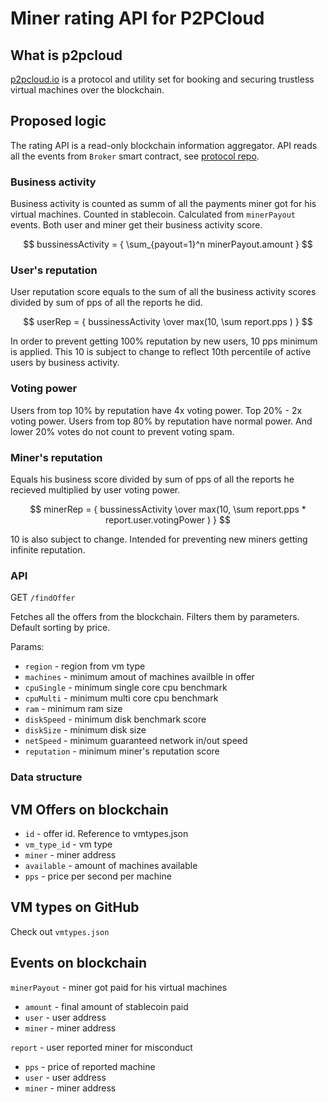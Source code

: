 # Miner rating API for P2PCloud

## What is p2pcloud
[p2pcloud.io](https://p2pcloud.io) is a protocol and utility set for booking and securing trustless virtual machines over the blockchain.

## Proposed logic
The rating API is a read-only blockchain information aggregator. API reads all the events from `Broker` smart contract, see [protocol repo](https://github.com/P2PCloud/protocol).

### Business activity
Business activity is counted as summ of all the payments miner got for his virtual machines. Counted in stablecoin. Calculated from `minerPayout` events. Both user and miner get their business activity score.

$$ bussinessActivity = { \sum_{payout=1}^n minerPayout.amount } $$


### User's reputation
User reputation score equals to the sum of all the business activity scores divided by sum of pps of all the reports he did. 

$$ userRep = { bussinessActivity \over max(10, \sum report.pps ) } $$

In order to prevent getting 100% reputation by new users, 10 pps minimum is applied. This 10 is subject to change to reflect 10th percentile of active users by business activity.

### Voting power
Users from top 10% by reputation have 4x voting power. Top 20% - 2x voting power. Users from top 80% by reputation have normal power. And lower 20% votes do not count to prevent voting spam.

### Miner's reputation
Equals his business score divided by sum of pps of all the reports he recieved multiplied by user voting power.

$$ minerRep =  { bussinessActivity \over max(10, \sum report.pps *  report.user.votingPower ) } $$

10 is also subject to change. Intended for preventing new miners getting infinite reputation.

### API

GET `/findOffer`

Fetches all the offers from the blockchain. Filters them by parameters. Default sorting by price.

Params:
- `region` - region from vm type
- `machines` - minimum amout of machines availble in offer
- `cpuSingle` - minimum single core cpu benchmark
- `cpuMulti` - minimum multi core cpu benchmark
- `ram` - minimum ram size
- `diskSpeed` - minimum disk benchmark score
- `diskSize` - minimum disk size
- `netSpeed` - minimum guaranteed network in/out speed
- `reputation` - minimum miner's reputation score


### Data structure

## VM Offers on blockchain
- `id` - offer id. Reference to vmtypes.json
- `vm_type_id` - vm type
- `miner` - miner address
- `available` - amount of machines available
- `pps` - price per second per machine

## VM types on GitHub
Check out `vmtypes.json`

## Events on blockchain
`minerPayout` - miner got paid for his virtual machines
- `amount` - final amount of stablecoin paid
- `user` - user address
- `miner` - miner address

`report` - user reported miner for misconduct
- `pps` - price of reported machine
- `user` - user address
- `miner` - miner address